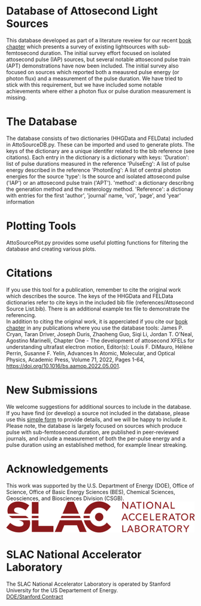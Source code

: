 
# Database of Attosecond Light Sources
This database developed as part of a literature reveiew for our recent [book chapter](https://doi.org/10.1016/bs.aamop.2022.05.001) which presents a survey of existing lightsources with sub-femtosecond duration. The initial survey effort focused on isolated attosecond pulse (IAP) sources, but several notable attosecond pulse train (APT) demonstrations have now been included. The initial survey also focused on sources which reported both a meausred pulse energy (or photon flux) and a measurement of the pulse duration. We have tried to stick with this requirement, but we have included some notable achievements where either a photon flux or pulse duration measurement is missing.   

# The Database
The database consists of two dictionaries (HHGData and FELData) included in AttoSourceDB.py. These can be imported and used to generate plots. The keys of the dictionary are a unique identifer related to the bib reference (see citations). Each entry in the dictionary is a dictionary with keys:
'Duration': list of pulse durations measured in the reference
'PulseEng': A list of pulse energy described in the reference
'PhotonEng': A list of central photon energies for the source
'type': Is the source and isolated attosecond pulse ('IAP') or an attosecond pulse train ('APT'). 
'method': a dictionary describng the generation method and the meterology method. 
'Reference': a dictionay with entries for the first 'author', 'journal' name, 'vol', 'page', and 'year' information

# Plotting Tools
AttoSourcePlot.py provides some useful plotting functions for filtering the database and creating various plots.  

# Citations
If you use this tool for a publication, remember to cite the original work which describes the source. The keys of the HHGData and FELData dictionaries refer to cite keys in the included bib file (references/Attosecond Source List.bib). There is an additional example tex file to demonstrate the referencing.   
In addition to citing the original work, it is apperciated if you cite our [book chapter](https://doi.org/10.1016/bs.aamop.2022.05.001) in any publications where you use the database tools:
James P. Cryan, Taran Driver, Joseph Duris, Zhaoheng Guo, Siqi Li, Jordan T. O'Neal, Agostino Marinelli, Chapter One - The development of attosecond XFELs for understanding ultrafast electron motion, Editor(s): Louis F. DiMauro, Hélène Perrin, Susanne F. Yelin, Advances In Atomic, Molecular, and Optical Physics, Academic Press, Volume 71, 2022, Pages 1-64, https://doi.org/10.1016/bs.aamop.2022.05.001.

# New Submissions
We welcome suggestions for additional sources to include in the database. If you have find (or develop) a source not included in the database, please use this [simple form](https://forms.gle/GpaRaPvtotJV52QV6) to provide details, and we will be happy to include it. Please note, the database is largely focused on sources which produce pulse with sub-femtosecond duration, are published in peer-reviewed journals, and include a measurement of both the per-pulse energy and a pulse duration using an established method, for example linear streaking.    

# Acknowledgements
This work was supported by the U.S. Department of Energy (DOE), Office of Science, Office of Basic Energy Sciences (BES), Chemical Sciences, Geosciences, and Biosciences Division (CSGB).
![logo](./logos/SLAC-lab-hires.png)
# SLAC National Accelerator Laboratory
The SLAC National Accelerator Laboratory is operated by Stanford University for the US Departement of Energy.  
[DOE/Stanford Contract](https://legal.slac.stanford.edu/sites/default/files/Conformed%20Prime%20Contract%20DE-AC02-76SF00515%20as%20of%202022.10.01.pdf)
